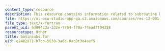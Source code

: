 ```yaml
---
content_type: resource
description: This resource contains information related to subroutine kepe.
file: https://ol-ocw-studio-app-qa.s3.amazonaws.com/courses/res-12-001-topics-in-fluid-dynamics-spring-2010/e2402871b7cb50303a6e0ac8c3e4aef5_basinsubs.for
file_type: text/x-fortran
parent_uid: 6d094c3a-332e-7764-f70a-74ead7f04258
resourcetype: Other
title: basinsubs.for
uid: e2402871-b7cb-5030-3a6e-0ac8c3e4aef5
---
```

